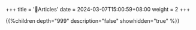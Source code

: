 +++
title = '📃Articles'
date = 2024-03-07T15:00:59+08:00
weight = 2
+++

{{%children depth="999" description="false" showhidden="true" %}}